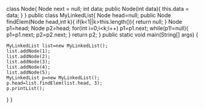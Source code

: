 class Node{
    Node next = null;
    int data;
    public Node(int data){
      this.data = data;
    }
}
public class MyLinkedList{
  Node head=null;
  public Node findElem(Node head,int k){
    if(k<1||k>this.length()){
      return null;
    }
    Node p1=head;
    Node p2=head;
    for(int i=0;i<k;i++)
      p1=p1.next;
    while(p1!=null){
        p1=p1.next;
        p2=p2.next;
    }
    return p2;
}
public static void main(String[] args) {

    MyLinkedList list=new MyLinkedList();
    list.addNode(1);
    list.addNode(2);
    list.addNode(3);
    list.addNode(4);
    list.addNode(5);
    MyLinkedList p=new MyLinkedList();
    p.head=list.findElem(list.head, 3);
    p.printList();

}
}

